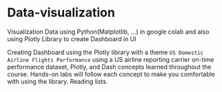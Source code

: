 # Data-visualization
Visualization Data using Python(Matplotlib, ...) in google colab and also using Plotly Library to create Dashboard in UI

Creating Dashboard using the Plotly library with a theme `US Domestic Airline Flights Performance` using a US airline reporting carrier on-time performance dataset, Plotly, and Dash concepts learned throughout the course. Hands-on labs will follow each concept to make you comfortable with using the library.
Reading lists.   
